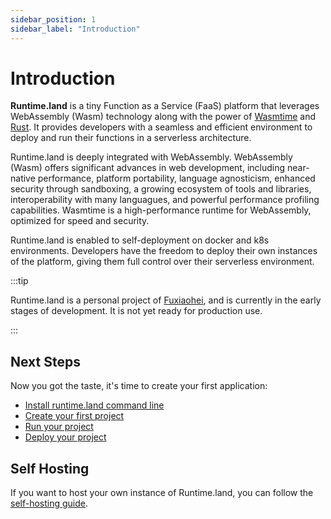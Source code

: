 ```yaml
---
sidebar_position: 1
sidebar_label: "Introduction"
---
```


# Introduction

**Runtime.land** is a tiny Function as a Service (FaaS) platform that leverages WebAssembly (Wasm) technology along with the power of [Wasmtime](https://wasmtime.dev/) and [Rust](https://www.rust-lang.org/). It provides developers with a seamless and efficient environment to deploy and run their functions in a serverless architecture.

Runtime.land is deeply integrated with WebAssembly. WebAssembly (Wasm) offers significant advances in web development, including near-native performance, platform portability, language agnosticism, enhanced security through sandboxing, a growing ecosystem of tools and libraries, interoperability with many languagues, and powerful performance profiling capabilities. Wasmtime is a high-performance runtime for WebAssembly, optimized for speed and security.

Runtime.land is enabled to self-deployment on docker and k8s environments. Developers have the freedom to deploy their own instances of the platform, giving them full control over their serverless environment.

:::tip

Runtime.land is a personal project of [Fuxiaohei](https://github.com/fuxiaohei), and is currently in the early stages of development. It is not yet ready for production use.

:::

## Next Steps

Now you got the taste, it's time to create your first application:

- [Install runtime.land command line](/docs/get-started/install)
- [Create your first project](/docs/get-started/create-project)
- [Run your project](/docs/get-started/run-project)
- [Deploy your project](/docs/get-started/deploy-project)

## Self Hosting

If you want to host your own instance of Runtime.land, you can follow the [self-hosting guide](/docs/category/self-hosting).
